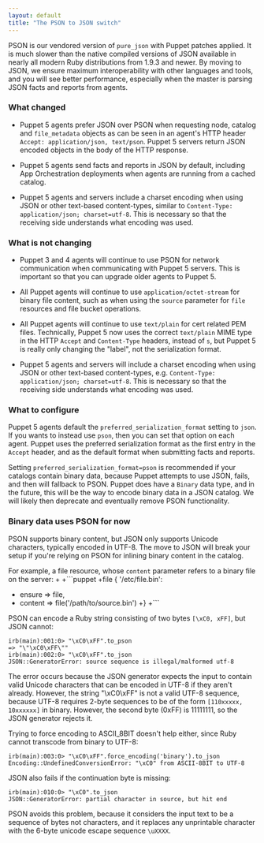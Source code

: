 ```yaml
---
layout: default
title: "The PSON to JSON switch"
---
```


PSON is our vendored version of `pure_json` with Puppet patches applied. It is much slower than the native compiled versions of JSON available in nearly all modern Ruby distributions from 1.9.3 and newer. By moving to JSON, we ensure maximum interoperability with other languages and tools, and you will see better performance, especially when the master is parsing JSON facts and reports from agents.

### What changed

* Puppet 5 agents prefer JSON over PSON when requesting node, catalog and `file_metadata` objects as can be seen in an agent's HTTP header `Accept: application/json, text/pson`. Puppet 5 servers return JSON encoded objects in the body of the HTTP response.

* Puppet 5 agents send facts and reports in JSON by default, including App Orchestration deployments when agents are running from a cached catalog.

* Puppet 5 agents and servers include a charset encoding when using JSON or other text-based content-types, similar to `Content-Type: application/json; charset=utf-8`. This is necessary so that the receiving side understands what encoding was used.

### What is not changing

* Puppet 3 and 4 agents will continue to use PSON for network communication when communicating with Puppet 5 servers. This is important so that you can upgrade older agents to Puppet 5.

* All Puppet agents will continue to use `application/octet-stream` for binary file content, such as when using the `source` parameter for `file` resources and file bucket operations.

* All Puppet agents will continue to use `text/plain` for cert related PEM files. Technically, Puppet 5 now uses the correct `text/plain` MIME type in the HTTP `Accept` and `Content-Type` headers, instead of `s`, but Puppet 5 is really only changing the "label", not the serialization format.

* Puppet 5 agents and servers will include a charset encoding when using JSON or other text-based content-types, e.g. `Content-Type: application/json; charset=utf-8`. This is necessary so that the receiving side understands what encoding was used.

### What to configure

Puppet 5 agents default the `preferred_serialization_format` setting to `json`. If you wants to instead use `pson`, then you can set that option on each agent. Puppet uses the preferred serialization format as the first entry in the `Accept` header, and as the default format when submitting facts and reports.

Setting `preferred_serialization_format=pson` is recommended if your catalogs contain binary data, because Puppet attempts to use JSON, fails, and then will fallback to PSON. Puppet does have a `Binary` data type, and in the future, this will be the way to encode binary data in a JSON catalog. We will likely then deprecate and eventually remove PSON functionality.

### Binary data uses PSON for now

PSON supports binary content, but JSON only supports Unicode characters, typically encoded in UTF-8. The move to JSON will break your setup if you're relying on PSON for inlining binary content in the catalog.

For example, a file resource, whose `content` parameter refers to a binary file on the server:
 +
 +```puppet
 +file { '/etc/file.bin':
 + ensure  => file,
 + content => file('/path/to/source.bin')
 +}
 +```

PSON can encode a Ruby string consisting of two bytes `[\xC0, xFF]`, but JSON cannot:

~~~
irb(main):001:0> "\xC0\xFF".to_pson
=> "\"\xC0\xFF\""
irb(main):002:0> "\xC0\xFF".to_json
JSON::GeneratorError: source sequence is illegal/malformed utf-8
~~~

The error occurs because the JSON generator expects the input to contain valid Unicode characters that can be encoded in UTF-8 if they aren't already. However, the string "\xC0\xFF" is not a valid UTF-8 sequence, because UTF-8 requires 2-byte sequences to be of the form `[110xxxxx, 10xxxxxx]` in binary. However, the second byte (0xFF) is 11111111, so the JSON generator rejects it.

Trying to force encoding to ASCII_8BIT doesn't help either, since Ruby cannot transcode from binary to UTF-8:

~~~
irb(main):003:0> "\xC0\xFF".force_encoding('binary').to_json
Encoding::UndefinedConversionError: "\xC0" from ASCII-8BIT to UTF-8
~~~

JSON also fails if the continuation byte is missing:

~~~
irb(main):010:0> "\xC0".to_json
JSON::GeneratorError: partial character in source, but hit end
~~~

PSON avoids this problem, because it considers the input text to be a sequence of bytes not characters, and it replaces any unprintable character with the 6-byte unicode escape sequence `\uXXXX`.